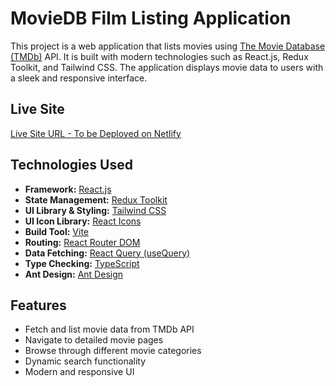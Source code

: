 # MovieDB Film Listing Application

This project is a web application that lists movies using [The Movie Database (TMDb)](https://www.themoviedb.org/) API. It is built with modern technologies such as React.js, Redux Toolkit, and Tailwind CSS. The application displays movie data to users with a sleek and responsive interface.

## Live Site

[Live Site URL - To be Deployed on Netlify](#)

## Technologies Used

- **Framework:** [React.js](https://reactjs.org/)
- **State Management:** [Redux Toolkit](https://redux-toolkit.js.org/)
- **UI Library & Styling:** [Tailwind CSS](https://tailwindcss.com/)
- **UI Icon Library:** [React Icons](https://react-icons.github.io/react-icons/)
- **Build Tool:** [Vite](https://vitejs.dev/)
- **Routing:** [React Router DOM](https://reactrouter.com/)
- **Data Fetching:** [React Query (useQuery)](https://tanstack.com/query/latest)
- **Type Checking:** [TypeScript](https://www.typescriptlang.org/)
- **Ant Design:** [Ant Design](https://ant.design/)

## Features

- Fetch and list movie data from TMDb API
- Navigate to detailed movie pages
- Browse through different movie categories
- Dynamic search functionality
- Modern and responsive UI
